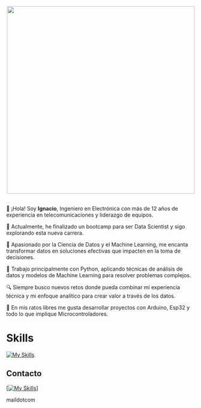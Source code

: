 <div align="center">
<img src="https://user-images.githubusercontent.com/74038190/225813708-98b745f2-7d22-48cf-9150-083f1b00d6c9.gif" width="500">
<br><br>
</div>


👋 ¡Hola! Soy **Ignacio**, Ingeniero en Electrónica con más de 12 años de experiencia en telecomunicaciones y liderazgo de equipos.

🚀 Actualmente, he finalizado un bootcamp para ser Data Scientist y sigo explorando esta nueva carrera.

🔬 Apasionado por la Ciencia de Datos y el Machine Learning, me encanta transformar datos en soluciones efectivas que impacten en la toma de decisiones.

🐍 Trabajo principalmente con Python, aplicando técnicas de análisis de datos y modelos de Machine Learning para resolver problemas complejos.

🔍 Siempre busco nuevos retos donde pueda combinar mi experiencia técnica y mi enfoque analítico para crear valor a través de los datos.

🤖 En mis ratos libres me gusta desarrollar proyectos con Arduino, Esp32 y todo lo que implique Microcontroladores.



# Skills 
 [![My Skills](https://skillicons.dev/icons?i=arduino,py,pytorch,sklearn,tensorflow,vscode,anaconda&theme=light)](https://skillicons.dev)
  

## Contacto 
 <a href="ignacio.zepedat@gmail.com">[![My Skills](https://skillicons.dev/icons?i=gmail&theme=light)]</a>


maildotcom


<!---
thrasiel/thrasiel is a ✨ special ✨ repository because its `README.md` (this file) appears on your GitHub profile.
You can click the Preview link to take a look at your changes.
--->
